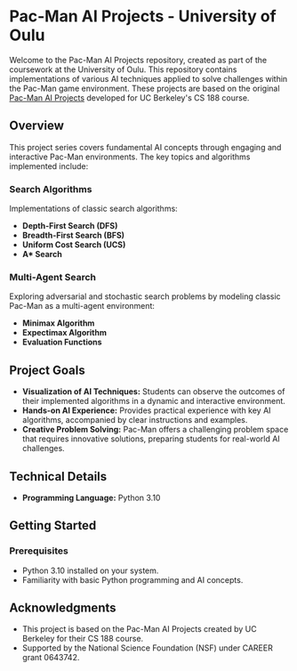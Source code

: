 # Pac-Man AI Projects - University of Oulu

Welcome to the Pac-Man AI Projects repository, created as part of the coursework at the University of Oulu. This repository contains implementations of various AI techniques applied to solve challenges within the Pac-Man game environment. These projects are based on the original [Pac-Man AI Projects](http://ai.berkeley.edu/project_overview) developed for UC Berkeley's CS 188 course.

## Overview

This project series covers fundamental AI concepts through engaging and interactive Pac-Man environments. The key topics and algorithms implemented include:

### Search Algorithms
Implementations of classic search algorithms:
- **Depth-First Search (DFS)**
- **Breadth-First Search (BFS)**
- **Uniform Cost Search (UCS)**
- **A\* Search**

### Multi-Agent Search
Exploring adversarial and stochastic search problems by modeling classic Pac-Man as a multi-agent environment:
- **Minimax Algorithm**
- **Expectimax Algorithm**
- **Evaluation Functions**

## Project Goals
- **Visualization of AI Techniques:** Students can observe the outcomes of their implemented algorithms in a dynamic and interactive environment.
- **Hands-on AI Experience:** Provides practical experience with key AI algorithms, accompanied by clear instructions and examples.
- **Creative Problem Solving:** Pac-Man offers a challenging problem space that requires innovative solutions, preparing students for real-world AI challenges.

## Technical Details
- **Programming Language:** Python 3.10

## Getting Started
### Prerequisites
- Python 3.10 installed on your system.
- Familiarity with basic Python programming and AI concepts.

## Acknowledgments
- This project is based on the Pac-Man AI Projects created by UC Berkeley for their CS 188 course.
- Supported by the National Science Foundation (NSF) under CAREER grant 0643742.
